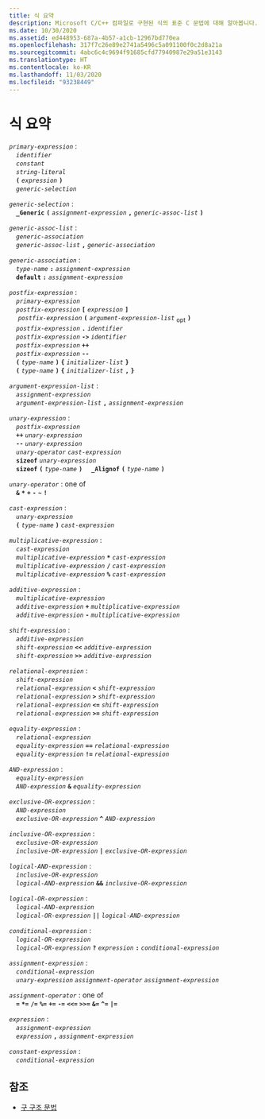 ```yaml
---
title: 식 요약
description: Microsoft C/C++ 컴파일로 구현된 식의 표준 C 문법에 대해 알아봅니다.
ms.date: 10/30/2020
ms.assetid: ed448953-687a-4b57-a1cb-12967bd770ea
ms.openlocfilehash: 317f7c26e89e2741a5496c5a091100f0c2d8a21a
ms.sourcegitcommit: 4abc6c4c9694f91685cfd77940987e29a51e3143
ms.translationtype: HT
ms.contentlocale: ko-KR
ms.lasthandoff: 11/03/2020
ms.locfileid: "93238449"
---
```

# <a name="summary-of-expressions"></a>식 요약

*`primary-expression`* :\
&emsp;*`identifier`*\
&emsp;*`constant`*\
&emsp;*`string-literal`*\
&emsp;**`(`** *`expression`* **`)`**\
&emsp;*`generic-selection`*

*`generic-selection`* :\
&emsp;**`_Generic`** **`(`** *`assignment-expression`* **`,`** *`generic-assoc-list`* **`)`**

*`generic-assoc-list`* :\
&emsp;*`generic-association`*\
&emsp;*`generic-assoc-list`* **`,`** *`generic-association`*

*`generic-association`* :\
&emsp;*`type-name`* **`:`** *`assignment-expression`*\
&emsp;**`default`** **`:`** *`assignment-expression`*

*`postfix-expression`* :\
&emsp;*`primary-expression`*\
&emsp;*`postfix-expression`* **`[`** *`expression`* **`]`**\
&emsp; *`postfix-expression`* **`(`** *`argument-expression-list`* <sub>opt</sub> **`)`** \
&emsp;*`postfix-expression`* **`.`** *`identifier`*\
&emsp;*`postfix-expression`* **`->`** *`identifier`*\
&emsp;*`postfix-expression`* **`++`**\
&emsp;*`postfix-expression`* **`--`**\
&emsp;**`(`** *`type-name`* **`)`** **`{`** *`initializer-list`* **`}`**\
&emsp;**`(`** *`type-name`* **`)`** **`{`** *`initializer-list`* **`,`** **`}`**

*`argument-expression-list`* :\
&emsp;*`assignment-expression`*\
&emsp;*`argument-expression-list`* **`,`** *`assignment-expression`*

*`unary-expression`* :\
&emsp;*`postfix-expression`*\
&emsp;**`++`** *`unary-expression`*\
&emsp;**`--`** *`unary-expression`*\
&emsp;*`unary-operator`* *`cast-expression`*\
&emsp;**`sizeof`** *`unary-expression`*\
&emsp;**`sizeof`** **`(`** *`type-name`* **`)`** &emsp;**`_Alignof`** **`(`** *`type-name`* **`)`**

*`unary-operator`* : one of\
&emsp;**`&`** **`*`** **`+`** **`-`** **`~`** **`!`**

*`cast-expression`* :\
&emsp;*`unary-expression`*\
&emsp;**`(`** *`type-name`* **`)`** *`cast-expression`*

*`multiplicative-expression`* :\
&emsp;*`cast-expression`*\
&emsp;*`multiplicative-expression`* **`*`** *`cast-expression`*\
&emsp;*`multiplicative-expression`* **`/`** *`cast-expression`*\
&emsp;*`multiplicative-expression`* **`%`** *`cast-expression`*

*`additive-expression`* :\
&emsp;*`multiplicative-expression`*\
&emsp;*`additive-expression`* **`+`** *`multiplicative-expression`*\
&emsp;*`additive-expression`* **`-`** *`multiplicative-expression`*

*`shift-expression`* :\
&emsp;*`additive-expression`*\
&emsp;*`shift-expression`* **`<<`** *`additive-expression`*\
&emsp;*`shift-expression`* **`>>`** *`additive-expression`*

*`relational-expression`* :\
&emsp;*`shift-expression`*\
&emsp;*`relational-expression`* **`<`** *`shift-expression`*\
&emsp;*`relational-expression`* **`>`** *`shift-expression`*\
&emsp;*`relational-expression`* **`<=`** *`shift-expression`*\
&emsp;*`relational-expression`* **`>=`** *`shift-expression`*

*`equality-expression`* :\
&emsp;*`relational-expression`*\
&emsp;*`equality-expression`* **`==`** *`relational-expression`*\
&emsp;*`equality-expression`* **`!=`** *`relational-expression`*

*`AND-expression`* :\
&emsp;*`equality-expression`*\
&emsp;*`AND-expression`* **`&`** *`equality-expression`*

*`exclusive-OR-expression`* :\
&emsp;*`AND-expression`*\
&emsp;*`exclusive-OR-expression`* **`^`** *`AND-expression`*

*`inclusive-OR-expression`* :\
&emsp;*`exclusive-OR-expression`*\
&emsp;*`inclusive-OR-expression`* **`|`** *`exclusive-OR-expression`*

*`logical-AND-expression`* :\
&emsp;*`inclusive-OR-expression`*\
&emsp;*`logical-AND-expression`* **`&&`** *`inclusive-OR-expression`*

*`logical-OR-expression`* :\
&emsp;*`logical-AND-expression`*\
&emsp;*`logical-OR-expression`* **`||`** *`logical-AND-expression`*

*`conditional-expression`* :\
&emsp;*`logical-OR-expression`*\
&emsp;*`logical-OR-expression`* **`?`** *`expression`* **`:`** *`conditional-expression`*

*`assignment-expression`* :\
&emsp;*`conditional-expression`*\
&emsp;*`unary-expression`* *`assignment-operator`* *`assignment-expression`*

*`assignment-operator`* : one of\
&emsp;**`=`** **`*=`** **`/=`** **`%=`** **`+=`** **`-=`** **`<<=`** **`>>=`** **`&=`** **`^=`** **`|=`**

*`expression`* :\
&emsp;*`assignment-expression`*\
&emsp;*`expression`* **`,`** *`assignment-expression`*

*`constant-expression`* :\
&emsp;*`conditional-expression`*

## <a name="see-also"></a>참조

- [구 구조 문법](../c-language/phrase-structure-grammar.md)
